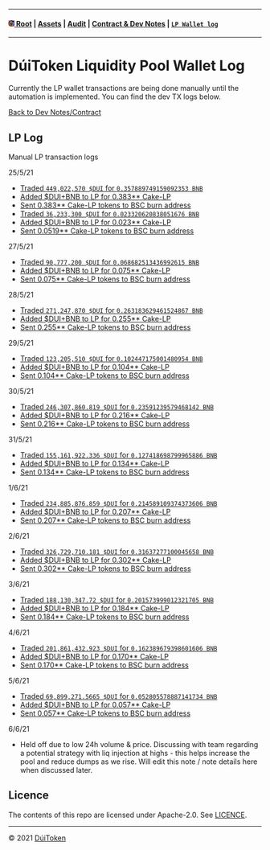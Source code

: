 - - - -
#### [<img src="https://raw.githubusercontent.com/DuiToken/DuiToken/master/assets/Dui-icon.png" width="12" height="12" /> Root](https://github.com/DuiToken/DuiToken) | [Assets](https://github.com/DuiToken/DuiToken/tree/master/assets) | [Audit](https://github.com/DuiToken/DuiToken/tree/master/audit) | [Contract & Dev Notes](https://github.com/DuiToken/DuiToken/tree/master/contract) | [```LP Wallet log```](https://github.com/DuiToken/DuiToken/blob/master/contract/LP-Wallet-log.md)
- - - -

# DúiToken Liquidity Pool Wallet Log

Currently the LP wallet transactions are being done manually until the automation is implemented. You can find the dev TX logs below.

[Back to Dev Notes/Contract](https://github.com/DuiToken/DuiToken/tree/master/contract)

## LP Log
Manual LP transaction logs

25/5/21 
- [Traded ```449,022,570 $DUI``` for ```0.357889749159092353 BNB``` ](https://bscscan.com/tx/0x5ed539fbc656c508d2f0fd2fdec124bcf8d9a95e68b6e9d324a77ba30532ea64)
- [Added $DUI+BNB to LP for 0.383** Cake-LP](https://bscscan.com/tx/0x459521d32f98064e608a5a2cb6dc79ea48937539172d80aa9ee910cace825ba5)
- [Sent 0.383** Cake-LP tokens to BSC burn address](https://bscscan.com/tx/0x043ab0cbba0d717528c68003843215d84dcd32a2d1bbda9dadd866685d55d2bd)
- [Traded ```36,233,300 $DUI``` for ```0.023320620838051676 BNB``` ](https://bscscan.com/tx/0xeac6811b2e2ac7c3b613fde75845e5dd4ad05def3944ca9162c174fd0acb0486)
- [Added $DUI+BNB to LP for 0.023** Cake-LP](https://bscscan.com/tx/0xa9b8ea8ec077a43c5f16823ca21337e1d14e01e51c6d6b03ae70eaccc46701d3)
- [Sent 0.0519** Cake-LP tokens to BSC burn address](https://bscscan.com/tx/0xbed725eae66ec8877a7c005cb95e6b2cb895b1c1601df3a21b380c7d0712ec32)

27/5/21
- [Traded ```90,777,200 $DUI``` for ```0.068682513436992615 BNB``` ](https://bscscan.com/tx/0xd206424f714b469de9c724bf96ccfd170010dc436d47c61857aea87286946b9e)
- [Added $DUI+BNB to LP for 0.075** Cake-LP](https://bscscan.com/tx/0xbf55341868ee2d8f61c95d0eccde7f936196f97cc814d6b9a937a1ca077cebbb)
- [Sent 0.075** Cake-LP tokens to BSC burn address](https://bscscan.com/tx/0x8a494dde20f4e4939f58deb1ff9b9e5d46ea6b50e8a65e59d8896319297d9843)

28/5/21
- [Traded ```271,247,870 $DUI``` for ```0.263183629461524867 BNB``` ](https://bscscan.com/tx/0xaa9918fd6e518e5b5a90c8d3631ae8c4c8974d1846d866d126a83a58ecadc801)
- [Added $DUI+BNB to LP for 0.255** Cake-LP](https://bscscan.com/tx/0x1668bf7abd2513b60a82027578d920c4af7be1f3578d0e101b63d5cd142a722b)
- [Sent 0.255** Cake-LP tokens to BSC burn address](https://bscscan.com/tx/0xeed23d5cd3731a310f1c067fe5aeca98139ed185878d0c9d7edc0388e059b42e)

29/5/21
- [Traded ```123,205,510 $DUI``` for ```0.102447175001480954 BNB``` ](https://bscscan.com/tx/0x954e2f06bbc1fd3e6b03b9a20a20ca9683db7856bd2f808de800ca09d658c60b)
- [Added $DUI+BNB to LP for 0.104** Cake-LP](https://bscscan.com/tx/0x77be28f9bd8de17530d62c5103b9966fb15619c46f80456656f84d4989560003)
- [Sent 0.104** Cake-LP tokens to BSC burn address](https://bscscan.com/tx/0xbb685aa55be45f6e53dd331aefb3b9313c48dc0a561dc10e6270563a59525c8e)

30/5/21
- [Traded ```246,307,860.819 $DUI``` for ```0.23591239579468142 BNB``` ](https://bscscan.com/tx/0x6191c65ee23be2b6ff3ba4cf6a9b0f14dc74cb08c3b182785de7d50c80e2ae27)
- [Added $DUI+BNB to LP for 0.216** Cake-LP](https://bscscan.com/tx/0x6df626b3c0f12617b97fb7b60898fa1fd9ac4249ad63c2c4b55949a3afe3fedf)
- [Sent 0.216** Cake-LP tokens to BSC burn address](https://bscscan.com/tx/0xf4bef4349c191edb696ce8ffb34281c4cf3c725dedf4183c1aa0b27abb1e3ca8)

31/5/21
- [Traded ```155,161,922.336 $DUI``` for ```0.127418698799965886 BNB``` ](https://bscscan.com/tx/0xf5dc56694960be2a6a56d8e33418dc1dd9b396d3b76891d247d2ebfed980b5a3)
- [Added $DUI+BNB to LP for 0.134** Cake-LP](https://bscscan.com/tx/0xdade0c935bfcc0ca4d45802fdcc3aeeeaa504af97a0d9d10fc78788301998ede)
- [Sent 0.134** Cake-LP tokens to BSC burn address](https://bscscan.com/tx/0x8dd7c304210e9acc0ead28cb91f8ca1b312d27b86f56ccc92a50dbd1ab646b04)

1/6/21
- [Traded ```234,885,876.859 $DUI``` for ```0.214589109374373606 BNB``` ](https://bscscan.com/tx/0x67670b578bd539343b8ce8b1e9d38157a988dc974c9e08e67b65894f774a4ffa)
- [Added $DUI+BNB to LP for 0.207** Cake-LP](https://bscscan.com/tx/0x705c1d7dbda8076cb3848d7f56e601add4ae92fec69e3156ef3951bf1f2bf006)
- [Sent 0.207** Cake-LP tokens to BSC burn address](https://bscscan.com/tx/0x9e9dcc0964b67149adeb8a56a5edfaf3b4b3443c32d8624bc50dcd5a24e50d02)

2/6/21
- [Traded ```326,729,710.181 $DUI``` for ```0.31637277100045658 BNB``` ](https://bscscan.com/tx/0xe26c8f9dd37799e6f5c791781d836d65d04d473e23aa1fb4022dd8011bf79215)
- [Added $DUI+BNB to LP for 0.302** Cake-LP](https://bscscan.com/tx/0xf80ec3b89f4a0bad5f45129a67c0294aec413a172278d5c3bc266c3fa0f147d1)
- [Sent 0.302** Cake-LP tokens to BSC burn address](https://bscscan.com/tx/0xc3dfd90c21ce978dd060b57884fb8aec994d87c68ad602b512c1249a87b28fab)

3/6/21
- [Traded ```188,130,347.72 $DUI``` for ```0.201573999012321705 BNB``` ](https://bscscan.com/tx/0x88800a3f44c42d78093a27b3ab195390b46e66c7cc62a2fba6f9313dd3a5a95b)
- [Added $DUI+BNB to LP for 0.184** Cake-LP](https://bscscan.com/tx/0x39011d4993f6ebcfbab93d8a92d40c602f773d4a4dad9534af754e059f895b9b)
- [Sent 0.184** Cake-LP tokens to BSC burn address](https://bscscan.com/tx/0x455a0be383c9d2837978d6ed99be7dc83c23e6ebc56262a61dfd6ea93bb18ca1)

4/6/21
- [Traded ```201,861,432.923 $DUI``` for ```0.162389679398601606 BNB``` ](https://bscscan.com/tx/0x69a44e1bea710edca5060e10b76fada340fd7abbde25db778f2796b5677864d9)
- [Added $DUI+BNB to LP for 0.170** Cake-LP](https://bscscan.com/tx/0x922b643b1929a84dec014d8cad8180d10a136332d5ee52ac46d8c4c458518d10)
- [Sent 0.170** Cake-LP tokens to BSC burn address](https://bscscan.com/tx/0x1530d2df0226d9db8e46cd90cff87ac43bbaf0da12e4a41304ad6ba1705d0822)

5/6/21
- [Traded ```69,899,271.5665 $DUI``` for ```0.052805578887141734 BNB``` ](https://bscscan.com/tx/0x4edc43b416ce0d0cc13e9fbd6a6cf4429f207bd4a60df44cebfc3e0c80828053)
- [Added $DUI+BNB to LP for 0.057** Cake-LP](https://bscscan.com/tx/0xd4870c258303f285c879cf7fa0901581ce404c6c0ec2f3b16a694958ad219388)
- [Sent 0.057** Cake-LP tokens to BSC burn address](https://bscscan.com/tx/0x021973c831a32b807f14618f2695b05ebc0172e5772e2828c7facb42d3ea02ff)

6/6/21
- Held off due to low 24h volume & price. Discussing with team regarding a potential strategy with liq injection at highs - this helps increase the pool and reduce dumps as we rise. Will edit this note / note details here when discussed later.
<!--
##/##/21
- [Traded ``` $DUI``` for ``` BNB``` ]()
- [Added $DUI+BNB to LP for 0.** Cake-LP]()
- [Sent 0.** Cake-LP tokens to BSC burn address]()
-->

## Licence

The contents of this repo are licensed under Apache-2.0. See [LICENCE](https://github.com/DuiToken/DuiToken/blob/master/LICENSE).

----- 

© 2021 [DúiToken](https://DuiCrypto.com)
